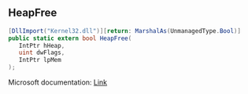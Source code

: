 ## HeapFree

```csharp
[DllImport("Kernel32.dll")][return: MarshalAs(UnmanagedType.Bool)]
public static extern bool HeapFree(
   IntPtr hHeap,
   uint dwFlags,
   IntPtr lpMem
);
```

Microsoft documentation: [Link](https://docs.microsoft.com/en-us/windows/win32/api/heapapi/nf-heapapi-heapfree)
